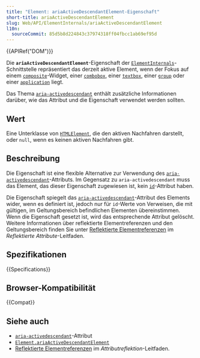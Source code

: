 ```yaml
---
title: "Element: ariaActiveDescendantElement-Eigenschaft"
short-title: ariaActiveDescendantElement
slug: Web/API/ElementInternals/ariaActiveDescendantElement
l10n:
  sourceCommit: 85d5b8d224843c37974318ff04fbcc1ab69ef95d
---
```


{{APIRef("DOM")}}

Die **`ariaActiveDescendantElement`**-Eigenschaft der [`ElementInternals`](/de/docs/Web/API/ElementInternals)-Schnittstelle repräsentiert das derzeit aktive Element, wenn der Fokus auf einem [`composite`](/de/docs/Web/Accessibility/ARIA/Reference/Roles/composite_role)-Widget, einer [`combobox`](/de/docs/Web/Accessibility/ARIA/Reference/Roles/combobox_role), einer [`textbox`](/de/docs/Web/Accessibility/ARIA/Reference/Roles/textbox_role), einer [`group`](/de/docs/Web/Accessibility/ARIA/Reference/Roles/group_role) oder einer [`application`](/de/docs/Web/Accessibility/ARIA/Reference/Roles/application_role) liegt.

Das Thema [`aria-activedescendant`](/de/docs/Web/Accessibility/ARIA/Reference/Attributes/aria-activedescendant) enthält zusätzliche Informationen darüber, wie das Attribut und die Eigenschaft verwendet werden sollten.

## Wert

Eine Unterklasse von [`HTMLElement`](/de/docs/Web/API/HTMLElement), die den aktiven Nachfahren darstellt, oder `null`, wenn es keinen aktiven Nachfahren gibt.

## Beschreibung

Die Eigenschaft ist eine flexible Alternative zur Verwendung des [`aria-activedescendant`](/de/docs/Web/Accessibility/ARIA/Reference/Attributes/aria-activedescendant)-Attributs.
Im Gegensatz zu `aria-activedescendant` muss das Element, das dieser Eigenschaft zugewiesen ist, kein [`id`](/de/docs/Web/HTML/Reference/Global_attributes/id)-Attribut haben.

Die Eigenschaft spiegelt das [`aria-activedescendant`](/de/docs/Web/Accessibility/ARIA/Reference/Attributes/aria-errormessage)-Attribut des Elements wider, wenn es definiert ist, jedoch nur für `id`-Werte von Verweisen, die mit gültigen, im Geltungsbereich befindlichen Elementen übereinstimmen.
Wenn die Eigenschaft gesetzt ist, wird das entsprechende Attribut gelöscht.
Weitere Informationen über reflektierte Elementreferenzen und den Geltungsbereich finden Sie unter [Reflektierte Elementreferenzen](/de/docs/Web/API/Document_Object_Model/Reflected_attributes#reflected_element_references) im _Reflektierte Attribute_-Leitfaden.

## Spezifikationen

{{Specifications}}

## Browser-Kompatibilität

{{Compat}}

## Siehe auch

- [`aria-activedescendant`](/de/docs/Web/Accessibility/ARIA/Reference/Attributes/aria-activedescendant)-Attribut
- [`Element.ariaActiveDescendantElement`](/de/docs/Web/API/Element/ariaActiveDescendantElement)
- [Reflektierte Elementreferenzen](/de/docs/Web/API/Document_Object_Model/Reflected_attributes#reflected_element_references) im _Attributreflektion_-Leitfaden.
